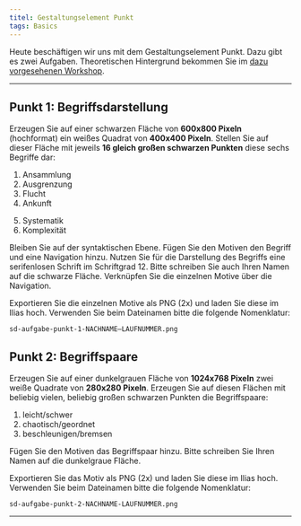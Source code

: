 ```yaml
---
titel: Gestaltungselement Punkt
tags: Basics
---
```


Heute beschäftigen wir uns mit dem Gestaltungselement Punkt. Dazu gibt es zwei Aufgaben. Theoretischen Hintergrund bekommen Sie im [dazu vorgesehenen Workshop](/mi-bachelor-screendesign/lehrveranstaltungen/020-workshop-punkt-linie/).

---

## Punkt 1: Begriffsdarstellung

Erzeugen Sie auf einer schwarzen Fläche von **600x800 Pixeln** (hochformat) ein weißes Quadrat von **400x400 Pixeln**. Stellen Sie auf dieser Fläche mit jeweils **16 gleich großen schwarzen Punkten** diese sechs Begriffe dar:

<!-- Streuung -->
1. Ansammlung
2. Ausgrenzung
3. Flucht
4. Ankunft
<!-- Verdrängung-->
5. Systematik
6. Komplexität
 
Bleiben Sie auf der syntaktischen Ebene. Fügen Sie den Motiven den Begriff und eine Navigation hinzu. Nutzen Sie für die Darstellung des Begriffs eine serifenlosen Schrift im Schriftgrad 12. Bitte schreiben Sie auch Ihren Namen auf die schwarze Fläche. Verknüpfen Sie die einzelnen Motive über die Navigation.

Exportieren Sie die einzelnen Motive als PNG (2x) und laden Sie diese im Ilias hoch. Verwenden Sie beim Dateinamen bitte die folgende Nomenklatur: 

```sd-aufgabe-punkt-1-NACHNAME–LAUFNUMMER.png```

## Punkt 2: Begriffspaare

<!--
Erzeugen Sie auf einer dunkelgrauen Fläche von **1024x768 Pixeln** vier weiße Quadrate von **280x280 Pixeln**. Stellen Sie auf diesen Flächen mit beliebig vielen, beliebig großen schwarzen Punkten die Begriffe:
 - Frühling
 - Sommer
 - Herbst
 - Winter

Bitte schreiben Sie Ihren Namen und den Titel „Die vier Jahreszeiten“ auf die dunkelgraue Fläche.--> 

Erzeugen Sie auf einer dunkelgrauen Fläche von **1024x768 Pixeln** zwei weiße Quadrate von **280x280 Pixeln**. Erzeugen Sie auf diesen Flächen mit beliebig vielen, beliebig großen schwarzen Punkten die Begriffspaare: 
1. leicht/schwer
2. chaotisch/geordnet
3. beschleunigen/bremsen 

Fügen Sie den Motiven das Begriffspaar hinzu. Bitte schreiben Sie Ihren Namen auf die dunkelgraue Fläche.

Exportieren Sie das Motiv als PNG (2x) und laden Sie diese im Ilias hoch. Verwenden Sie beim Dateinamen bitte die folgende Nomenklatur: 

```sd-aufgabe-punkt-2-NACHNAME-LAUFNUMMER.png```

---
